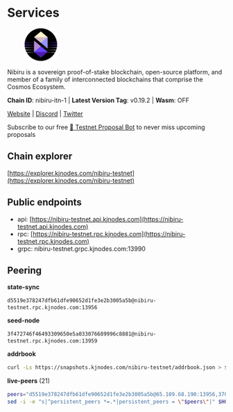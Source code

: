 # Services

<figure><img src="https://raw.githubusercontent.com/kj89/cosmos-images/main/logos/nibiru.png" alt=""><figcaption></figcaption></figure>

Nibiru is a sovereign proof-of-stake blockchain, open-source platform,  and member of a family of interconnected blockchains that comprise the Cosmos Ecosystem.

**Chain ID**: nibiru-itn-1 | **Latest Version Tag**: v0.19.2 | **Wasm**: OFF

[Website](https://nibiru.fi) | [Discord](https://discord.gg/nibirufi) | [Twitter](https://twitter.com/NibiruChain)



Subscribe to our free [🤖 Testnet Proposal Bot](https://t.me/kjnodes_testnet_proposal_bot) to never miss upcoming proposals


## Chain explorer
[https://explorer.kjnodes.com/nibiru-testnet](https://explorer.kjnodes.com/nibiru-testnet)

## Public endpoints

* api: [https://nibiru-testnet.api.kjnodes.com](https://nibiru-testnet.api.kjnodes.com)
* rpc: [https://nibiru-testnet.rpc.kjnodes.com](https://nibiru-testnet.rpc.kjnodes.com)
* grpc: nibiru-testnet.grpc.kjnodes.com:13990

## Peering

**state-sync**

```text
d5519e378247dfb61dfe90652d1fe3e2b3005a5b@nibiru-testnet.rpc.kjnodes.com:13956
```

**seed-node**

```text
3f472746f46493309650e5a033076689996c8881@nibiru-testnet.rpc.kjnodes.com:13959
```

**addrbook**
```bash
curl -Ls https://snapshots.kjnodes.com/nibiru-testnet/addrbook.json > $HOME/.nibid/config/addrbook.json
```

**live-peers** (21)
```bash
peers="d5519e378247dfb61dfe90652d1fe3e2b3005a5b@65.109.68.190:13956,370107c2f46450646cfe87d59bd6684ec2231064@85.239.241.80:26656,c20a499a21668237d67b44d44623aaebedbea81f@173.249.20.170:26656,7ef37c8952fdd9cfbf50aa7e89373876b28a3ed1@93.183.208.94:26656,0cc5236b8a37e89af65c8504982ae0eb5b01e004@178.20.47.61:26656,fee8c13c90bc44816ad3b6dbca1d1044008b1b87@65.21.106.157:26656,6903fcc270cb5189033124fece49ce4bb4745ba0@38.242.245.13:26656,b6fe0cb29a6cca2acd41aade05c46272db5c7c0c@209.126.83.209:26656,bb7c79e9d370dc8ff87c2810f9196aaaa8d9f8ae@65.108.68.119:26656,05b0e8da493f0be9fd94350da52fb59c54cc897f@161.97.150.23:26656,03833de20845507fd9c6d2ac1797d28ef4528b0c@109.123.252.252:26656,aaff99ce425ac9d062d1bca6f75987656e137307@138.201.34.19:26656,0faa013496da308cf091099bb736f512f17ab380@185.144.99.55:26656,f6c4429af0c199f579d55b3b12b760e431db21d4@34.139.52.143:26656,e2ad22b7cefbddd747c29d90882561e566ff2d3e@65.109.50.106:26656,4e6bfe976a1f43c2368a8ec59a8716138b46227d@43.155.106.215:26656,b02f28e0675743b077186b363386f10845c9e122@194.233.74.249:26656,86a9ef837a37446469fc424b66e8fbf10d6619aa@84.46.255.162:26656,5e65a3d32678a7206d006f899be707c130a9ada1@162.55.234.70:55356,0945129df734538663010c1349f1b4f29da48687@89.117.48.176:26656,e0eeb7517c902ff3ae66acc7383e67b57b572977@38.242.206.117:26656"
sed -i -e "s|^persistent_peers *=.*|persistent_peers = \"$peers\"|" $HOME/.nibid/config/config.toml
```
